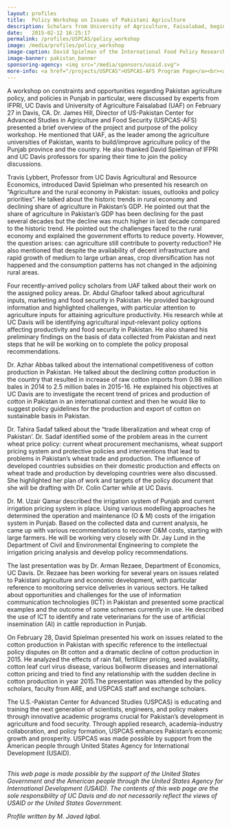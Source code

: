 ```yaml
---
layout: profiles
title:  Policy Workshop on Issues of Pakistani Agriculture
description: Scholars from University of Agriculture, Faisalabad, begin their exchange at UC Davis with a two-day policy workshop.
date:   2015-02-12 16:25:17
permalink: /profiles/USPCAS/policy_workshop
image: /media/profiles/policy_workshop
image-caption: David Spielman of the International Food Policy Research Institute (IFPRI) presents to Pakistan's policy scholars and UC Davis faculty on Feb. 27th.
image-banner: pakistan_banner
sponsoring-agency: <img src="/media/sponsors/usaid.svg">
more-info: <a href="/projects/USPCAS">USPCAS-AFS Program Page</a><br><a href="http://www.ifpri.org/profile/david-spielman" target="_blank">David Spielman, IFPRI</a>
---
```

A workshop on constraints and opportunities regarding Pakistan agriculture policy, and policies in Punjab in particular, were discussed by experts from IFPRI, UC Davis and University of Agriculture Faisalabad (UAF) on February 27 in Davis, CA. Dr. James Hill, Director of US-Pakistan Center for Advanced Studies in Agriculture and Food Security (USPCAS-AFS) presented a brief overview of the project and purpose of the policy workshop. He mentioned that UAF, as the leader among the agriculture universities of Pakistan, wants to build/improve agriculture policy of the Punjab province and the country. He also thanked David Spielman of IFPRI and UC Davis professors for sparing their time to join the policy discussions.<br>

Travis Lybbert, Professor from UC Davis Agricultural and Resource Economics, introduced David Spielman who presented his research on “Agriculture and the rural economy in Pakistan: issues, outlooks and policy priorities”. He talked about the historic trends in rural economy and declining share of agriculture in Pakistan’s GDP. He pointed out that the share of agriculture in Pakistan’s GDP has been declining for the past several decades but the decline was much higher in last decade compared to the historic trend. He pointed out the challenges faced to the rural economy and explained the government efforts to reduce poverty. However, the question arises: can agriculture still contribute to poverty reduction? He also mentioned that despite the availability of decent infrastructure and rapid growth of medium to large urban areas, crop diversification has not happened and the consumption patterns has not changed in the adjoining rural areas.<br>

Four recently-arrived policy scholars from UAF talked about their work on the assigned policy areas. Dr. Abdul Ghafoor talked about agricultural inputs, marketing and food security in Pakistan. He provided background information and highlighted challenges, with particular attention to agriculture inputs for attaining agriculture productivity. His research while at UC Davis will be identifying agricultural input-relevant policy options affecting productivity and food security in Pakistan. He also shared his preliminary findings on the basis of data collected from Pakistan and next steps that he will be working on to complete the policy proposal recommendations.<br>

Dr. Azhar Abbas talked about the international competitiveness of cotton production in Pakistan. He talked about the declining cotton production in the country that resulted in increase of raw cotton imports from 0.98 million bales in 2014 to 2.5 million bales in 2015-16. He explained his objectives at UC Davis are to investigate the recent trend of prices and production of cotton in Pakistan in an international context and then he would like to suggest policy guidelines for the production and export of cotton on sustainable basis in Pakistan.<br>

Dr. Tahira Sadaf talked about the “trade liberalization and wheat crop of Pakistan’. Dr. Sadaf identified some of the problem areas in the current wheat price policy: current wheat procurement mechanisms, wheat support pricing system and protective policies and interventions that lead to problems in Pakistan’s wheat trade and production. The influence of developed countries subsidies on their domestic production and effects on wheat trade and production by developing countries were also discussed. She highlighted her plan of work and targets of the policy document that she will be drafting with Dr. Colin Carter while at UC Davis.<br>

Dr. M. Uzair Qamar described the irrigation system of Punjab and current irrigation pricing system in place. Using various modelling approaches he determined the operation and maintenance (O & M) costs of the irrigation system in Punjab. Based on the collected data and current analysis, he came up with various recommendations to recover O&M costs, starting with large farmers. He will be working very closely with Dr. Jay Lund in the Department of Civil and Environmental Engineering to complete the irrigation pricing analysis and develop policy recommendations.<br>

The last presentation was by Dr. Arman Rezaee, Department of Economics, UC Davis. Dr. Rezaee has been working for several years on issues related to Pakistani agriculture and economic development, with particular reference to monitoring service deliveries in various sectors. He talked about opportunities and challenges for the use of information communication technologies (ICT) in Pakistan and presented some practical examples and the outcome of some schemes currently in use. He described the use of ICT to identify and rate veterinarians for the use of artificial insemination (AI) in cattle reproduction in Punjab.<br>

On February 28, David Spielman presented his work on issues related to the cotton production in Pakistan with specific reference to the intellectual policy disputes on Bt cotton and a dramatic decline of cotton production in 2015. He analyzed the effects of rain fall, fertilizer pricing, seed availability, cotton leaf curl virus disease, various bollworm diseases and international cotton pricing and tried to find any relationship with the sudden decline in cotton production in year 2015.The presentation was attended by the policy scholars, faculty from ARE, and USPCAS staff and exchange scholars.  <br>

The U.S.-Pakistan Center for Advanced Studies (USPCAS) is educating and training the next generation of scientists, engineers, and policy makers through innovative academic programs crucial for Pakistan’s development in agriculture and food security. Through applied research, academia-industry collaboration, and policy formation, USPCAS enhances Pakistan’s economic growth and prosperity. USPCAS was made possible by support from the American people through United States Agency for International Development (USAID). <br>
<br>

<i>This web page is made possible by the support of the United States Government and the American people through the United States Agency for International Development (USAID). The contents of this web page are the sole responsibility of UC Davis and do not necessarily reflect the views of USAID or the United States Government.</i><br>

<p><i>Profile written by M. Javed Iqbal.</i></p>

